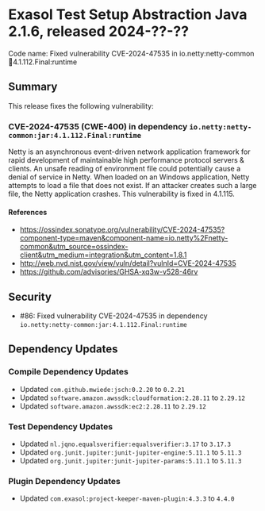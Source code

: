 # Exasol Test Setup Abstraction Java 2.1.6, released 2024-??-??

Code name: Fixed vulnerability CVE-2024-47535 in io.netty:netty-common:jar:4.1.112.Final:runtime

## Summary

This release fixes the following vulnerability:

### CVE-2024-47535 (CWE-400) in dependency `io.netty:netty-common:jar:4.1.112.Final:runtime`
Netty is an asynchronous event-driven network application framework for rapid development of maintainable high performance protocol servers & clients. An unsafe reading of environment file could potentially cause a denial of service in Netty. When loaded on an Windows application, Netty attempts to load a file that does not exist. If an attacker creates such a large file, the Netty application crashes. This vulnerability is fixed in 4.1.115.
#### References
* https://ossindex.sonatype.org/vulnerability/CVE-2024-47535?component-type=maven&component-name=io.netty%2Fnetty-common&utm_source=ossindex-client&utm_medium=integration&utm_content=1.8.1
* http://web.nvd.nist.gov/view/vuln/detail?vulnId=CVE-2024-47535
* https://github.com/advisories/GHSA-xq3w-v528-46rv

## Security

* #86: Fixed vulnerability CVE-2024-47535 in dependency `io.netty:netty-common:jar:4.1.112.Final:runtime`

## Dependency Updates

### Compile Dependency Updates

* Updated `com.github.mwiede:jsch:0.2.20` to `0.2.21`
* Updated `software.amazon.awssdk:cloudformation:2.28.11` to `2.29.12`
* Updated `software.amazon.awssdk:ec2:2.28.11` to `2.29.12`

### Test Dependency Updates

* Updated `nl.jqno.equalsverifier:equalsverifier:3.17` to `3.17.3`
* Updated `org.junit.jupiter:junit-jupiter-engine:5.11.1` to `5.11.3`
* Updated `org.junit.jupiter:junit-jupiter-params:5.11.1` to `5.11.3`

### Plugin Dependency Updates

* Updated `com.exasol:project-keeper-maven-plugin:4.3.3` to `4.4.0`
